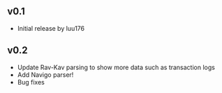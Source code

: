 ## v0.1

- Initial release by luu176
## v0.2

- Update Rav-Kav parsing to show more data such as transaction logs
- Add Navigo parser!
- Bug fixes
